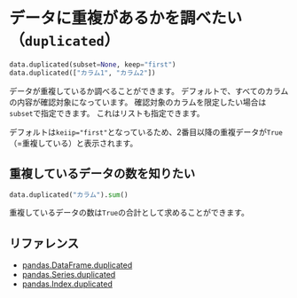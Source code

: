 # データに重複があるかを調べたい（``duplicated``）

```python
data.duplicated(subset=None, keep="first")
data.duplicated(["カラム1", "カラム2"])
```

データが重複しているか調べることができます。
デフォルトで、すべてのカラムの内容が確認対象になっています。
確認対象のカラムを限定したい場合は``subset``で指定できます。
これはリストも指定できます。

デフォルトは``keiip="first"``となっているため、2番目以降の重複データが``True``（=重複している）と表示されます。

## 重複しているデータの数を知りたい

```python
data.duplicated("カラム").sum()
```

重複しているデータの数は``True``の合計として求めることができます。

## リファレンス

- [pandas.DataFrame.duplicated](https://pandas.pydata.org/pandas-docs/stable/reference/api/pandas.DataFrame.duplicated.html)
- [pandas.Series.duplicated](https://pandas.pydata.org/pandas-docs/stable/reference/api/pandas.Series.duplicated.html)
- [pandas.Index.duplicated](https://pandas.pydata.org/pandas-docs/stable/reference/api/pandas.Index.duplicated.html)
